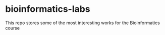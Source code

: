 # bioinformatics-labs
This repo stores some of the most interesting works for the Bioinformatics course
